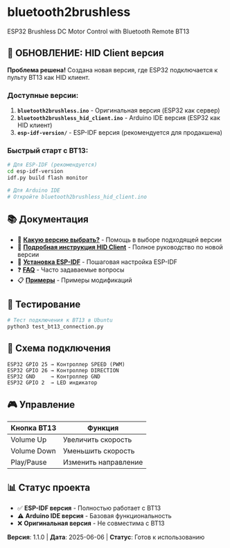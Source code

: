 # bluetooth2brushless
ESP32 Brushless DC Motor Control with Bluetooth Remote BT13

## 🔄 ОБНОВЛЕНИЕ: HID Client версия

**Проблема решена!** Создана новая версия, где ESP32 подключается к пульту BT13 как HID клиент.

### Доступные версии:
1. **`bluetooth2brushless.ino`** - Оригинальная версия (ESP32 как сервер)
2. **`bluetooth2brushless_hid_client.ino`** - Arduino IDE версия (ESP32 как HID клиент) 
3. **`esp-idf-version/`** - ESP-IDF версия (рекомендуется для продакшена)

### Быстрый старт с BT13:
```bash
# Для ESP-IDF (рекомендуется)
cd esp-idf-version
idf.py build flash monitor

# Для Arduino IDE
# Откройте bluetooth2brushless_hid_client.ino
```

## 📚 Документация

- 🎯 **[Какую версию выбрать?](WHICH_VERSION.md)** - Помощь в выборе подходящей версии
- 📖 **[Подробная инструкция HID Client](HID_CLIENT_README.md)** - Полное руководство по новой версии
- 🔧 **[Установка ESP-IDF](ESP_IDF_SETUP.md)** - Пошаговая настройка ESP-IDF
- ❓ **[FAQ](FAQ.md)** - Часто задаваемые вопросы
- 📋 **[Примеры](EXAMPLES.md)** - Примеры модификаций

## 🧪 Тестирование

```bash
# Тест подключения к BT13 в Ubuntu
python3 test_bt13_connection.py
```

## 🔗 Схема подключения

```
ESP32 GPIO 25 → Контроллер SPEED (PWM)
ESP32 GPIO 26 → Контроллер DIRECTION  
ESP32 GND     → Контроллер GND
ESP32 GPIO 2  → LED индикатор
```

## 🎮 Управление

| Кнопка BT13 | Функция |
|-------------|---------|
| Volume Up | Увеличить скорость |
| Volume Down | Уменьшить скорость |
| Play/Pause | Изменить направление |

## 📊 Статус проекта

- ✅ **ESP-IDF версия** - Полностью работает с BT13
- ⚠️ **Arduino IDE версия** - Базовая функциональность  
- ❌ **Оригинальная версия** - Не совместима с BT13

**Версия**: 1.1.0 | **Дата**: 2025-06-06 | **Статус**: Готов к использованию
